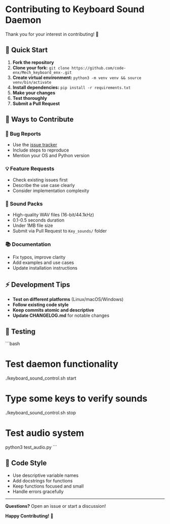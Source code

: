 # Contributing to Keyboard Sound Daemon

Thank you for your interest in contributing! 🎉

## 🚀 Quick Start

1. **Fork the repository**
2. **Clone your fork:** `git clone https://github.com/code-enx/Mech_keyboard_enx-.git`
3. **Create virtual environment:** `python3 -m venv venv && source venv/bin/activate`
4. **Install dependencies:** `pip install -r requirements.txt`
5. **Make your changes**
6. **Test thoroughly**
7. **Submit a Pull Request**

## 🎯 Ways to Contribute

### 🐛 Bug Reports
- Use the [issue tracker](https://github.com/code-enx/Mech_keyboard_enx-/issues)
- Include steps to reproduce
- Mention your OS and Python version

### 💡 Feature Requests
- Check existing issues first
- Describe the use case clearly
- Consider implementation complexity

### 🎵 Sound Packs
- High-quality WAV files (16-bit/44.1kHz)
- 0.1-0.5 seconds duration
- Under 1MB file size
- Submit via Pull Request to `Key_sounds/` folder

### 📚 Documentation
- Fix typos, improve clarity
- Add examples and use cases
- Update installation instructions

## ⚡ Development Tips

- **Test on different platforms** (Linux/macOS/Windows)
- **Follow existing code style**
- **Keep commits atomic and descriptive**
- **Update CHANGELOG.md** for notable changes

## 🔧 Testing

\`\`\`bash
# Test daemon functionality
./keyboard_sound_control.sh start
# Type some keys to verify sounds
./keyboard_sound_control.sh stop

# Test audio system
python3 test_audio.py
\`\`\`

## 📝 Code Style

- Use descriptive variable names
- Add docstrings for functions
- Keep functions focused and small
- Handle errors gracefully

---

**Questions?** Open an issue or start a discussion!

**Happy Contributing!** 🎊
